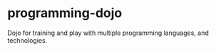 # programming-dojo
Dojo for training and play with multiple programming languages, and technologies.
